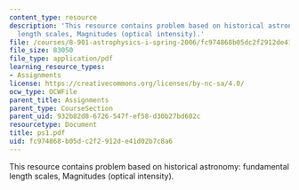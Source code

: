 ```yaml
---
content_type: resource
description: 'This resource contains problem based on historical astronomy: fundamental
  length scales, Magnitudes (optical intensity).'
file: /courses/8-901-astrophysics-i-spring-2006/fc974868b05dc2f2912de41d02b7c8a6_ps1.pdf
file_size: 83050
file_type: application/pdf
learning_resource_types:
- Assignments
license: https://creativecommons.org/licenses/by-nc-sa/4.0/
ocw_type: OCWFile
parent_title: Assignments
parent_type: CourseSection
parent_uid: 932b82d8-6726-547f-ef58-d30b27bd602c
resourcetype: Document
title: ps1.pdf
uid: fc974868-b05d-c2f2-912d-e41d02b7c8a6
---
```

This resource contains problem based on historical astronomy: fundamental length scales, Magnitudes (optical intensity).